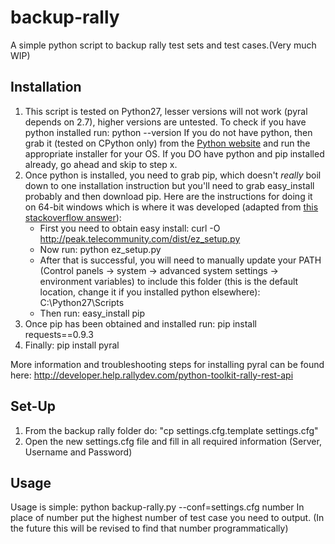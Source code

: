 backup-rally
============

A simple python script to backup rally test sets and test cases.(Very much WIP)

Installation
------------
1. This script is tested on Python27, lesser versions will not work (pyral depends on 2.7), higher versions are untested. To check if you have python installed run:
  python --version
If you do not have python, then grab it (tested on CPython only) from the [Python website](http://www.python.org/download/releases/2.7.3/) and run the appropriate installer for your OS.
If you DO have python and pip installed already, go ahead and skip to step x.
2. Once python is installed, you need to grab pip, which doesn't *really* boil down to one installation instruction but you'll need to grab easy_install probably and then download pip. Here are the instructions for doing it on 64-bit windows which is where it was developed (adapted from [this stackoverflow answer](http://stackoverflow.com/a/9038397/1167456)):
	* First you need to obtain easy install:
	  curl -O http://peak.telecommunity.com/dist/ez_setup.py
	* Now run:
	  python ez_setup.py
	* After that is successful, you will need to manually update your PATH (Control panels -> system -> advanced system settings -> environment variables) to include this folder (this is the default location, change it if you installed python elsewhere):
	  C:\Python27\Scripts
	* Then run:
	  easy_install pip
3. Once pip has been obtained and installed run:
  pip install requests==0.9.3
4. Finally:
  pip install pyral

More information and troubleshooting steps for installing pyral can be found here: 
<http://developer.help.rallydev.com/python-toolkit-rally-rest-api> 


Set-Up
------
1. From the backup rally folder do: "cp settings.cfg.template settings.cfg"
2. Open the new settings.cfg file and fill in all required information (Server, Username and Password)

Usage
-----

Usage is simple:
	python backup-rally.py --conf=settings.cfg number
In place of number put the highest number of test case you need to output. (In the future this will be revised to find that number programmatically)